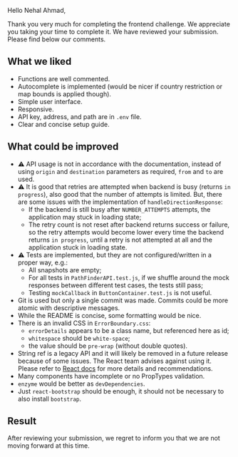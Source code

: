 Hello Nehal Ahmad,

Thank you very much for completing the frontend challenge. We appreciate you taking your time to complete it. We have reviewed your submission. Please find below our comments.

## What we liked
- Functions are well commented.
- Autocomplete is implemented (would be nicer if country restriction or map bounds is applied though).
- Simple user interface.
- Responsive.
- API key, address, and path are in `.env` file.
- Clear and concise setup guide.

## What could be improved
- ⚠️ API usage is not in accordance with the documentation, instead of using `origin` and `destination` parameters as required, `from` and `to` are used.
- ⚠️ It is good that retries are attempted when backend is busy (returns `in progress`), also good that the number of attempts is limited. But, there are some issues with the implementation of `handleDirectionResponse`:
  - If the backend is still busy after `NUMBER_ATTEMPTS` attempts, the application may stuck in loading state;
  - The retry count is not reset after backend returns success or failure, so the retry attempts would become lower every time the backend returns `in progress`, until a retry is not attempted at all and the application stuck in loading state.
- ⚠️ Tests are implemented, but they are not configured/written in a proper way, e.g.:
  - All snapshots are empty;
  - For all tests in `PathFinderAPI.test.js`, if we shuffle around the mock responses between different test cases, the tests still pass;
  - Testing `mockCallback` in `ButtonContainer.test.js` is not useful.
- Git is used but only a single commit was made. Commits could be more atomic with descriptive messages.
- While the README is concise, some formatting would be nice.
- There is an invalid CSS in `ErrorBoundary.css`:
  - `errorDetails` appears to be a class name, but referenced here as id;
  - `whitespace` should be `white-space`;
  - the value should be `pre-wrap` (without double quotes).
- String ref is a legacy API and it will likely be removed in a future release because of some issues. The React team advises against using it. Please refer to [React docs](https://reactjs.org/docs/refs-and-the-dom.html#legacy-api-string-refs) for more details and recommendations.
- Many components have incomplete or no PropTypes validation.
- `enzyme` would be better as `devDependencies`.
- Just `react-bootstrap` should be enough, it should not be necessary to also install `bootstrap`.

## Result
After reviewing your submission, we regret to inform you that we are not moving forward at this time.
